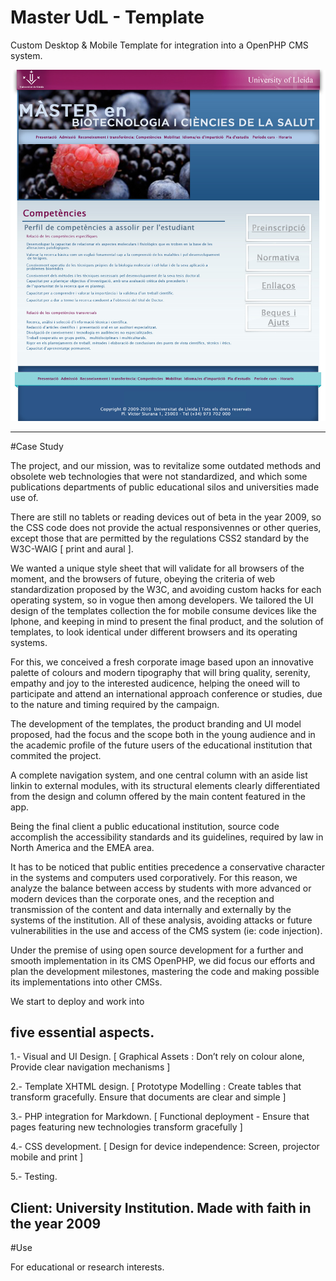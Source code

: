 # Master UdL - Template

Custom Desktop & Mobile Template for integration into a OpenPHP CMS system. 


 ![](https://github.com/delfiramirez/master-udl-2009/blob/master/public/assets/splash.jpg)

------------------------------------------------------------------

#Case Study

The project, and our mission, was to revitalize some outdated methods and obsolete web technologies that were not standardized, and which some publications departments of public educational silos and universities made use of.

There are still no tablets or reading devices out of beta in the year 2009, so the CSS code does not provide the actual responsivennes or other queries, except those that are permitted by the regulations CSS2 standard by the W3C-WAIG [ print and aural ].

We wanted a unique style sheet that will validate for all browsers of the moment, and the browsers of future, obeying the criteria of web standardization proposed by the W3C, and avoiding custom hacks for each operating system, so in vogue then among developers. We tailored the UI design of the templates collection the for mobile consume devices like the Iphone, and keeping in mind to present the final product, and the solution of templates, to look identical under different browsers and its operating systems.

For this, we conceived a fresh corporate image based upon an innovative palette of colours and modern tipography that will bring quality, serenity, empathy and joy to the interested audicence, helping the oneed will to participate and attend an international approach conference or studies, due to the nature and timing required by the campaign.

The development of the templates, the product branding and UI model proposed, had the focus and the scope both in the young audience and in the academic profile of the future users of the educational institution that commited the project.

A complete navigation system, and one central column with an aside list linkin to external modules, with its structural elements clearly differentiated from the design and column offered by the main content featured in the app.

Being the final client a public educational institution, source code accomplish the accessibility standards and its guidelines, required by law in North America and the EMEA area.

It has to be noticed that public entities precedence a conservative character in the systems and computers used corporatively. For this reason, we analyze the balance between access by students with more advanced or modern devices than the corporate ones, and the reception and transmission of the content and data internally and externally by the systems of the institution. All of these analysis, avoiding attacks or future vulnerabilities in the use and access of the CMS system (ie: code injection).

Under the premise of using open source development for a further and smooth implementation in its CMS OpenPHP, we did focus our efforts and plan the development milestones, mastering the code and making possible its implementations into other CMSs.

We start to deploy and work into

five essential aspects.
--------------------------------------------------------------------------------------------------------------------------


1.- Visual and UI Design. [ Graphical Assets : Don’t rely on colour alone,  Provide clear navigation mechanisms ]

2.- Template XHTML design. [ Prototype Modelling :  Create tables that transform gracefully. Ensure that documents are clear and simple ]

3.- PHP integration for Markdown. [ Functional deployment - Ensure that pages featuring new technologies transform gracefully ]

4.- CSS development. [ Design for device independence: Screen, projector mobile and print ]

5.- Testing.


Client:  University Institution. Made with faith in the year 2009
--------------------------------------------------------------------------------

#Use

For educational or research interests. 
